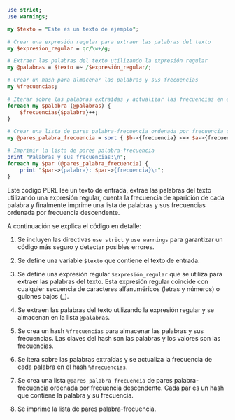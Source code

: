 ```perl
use strict;
use warnings;

my $texto = "Este es un texto de ejemplo";

# Crear una expresión regular para extraer las palabras del texto
my $expresion_regular = qr/\w+/g;

# Extraer las palabras del texto utilizando la expresión regular
my @palabras = $texto =~ /$expresión_regular/;

# Crear un hash para almacenar las palabras y sus frecuencias
my %frecuencias;

# Iterar sobre las palabras extraídas y actualizar las frecuencias en el hash
foreach my $palabra (@palabras) {
    $frecuencias{$palabra}++;
}

# Crear una lista de pares palabra-frecuencia ordenada por frecuencia descendente
my @pares_palabra_frecuencia = sort { $b->{frecuencia} <=> $a->{frecuencia} } map { { palabra => $_, frecuencia => $frecuencias{$_} } } keys %frecuencias;

# Imprimir la lista de pares palabra-frecuencia
print "Palabras y sus frecuencias:\n";
foreach my $par (@pares_palabra_frecuencia) {
    print "$par->{palabra}: $par->{frecuencia}\n";
}
```

Este código PERL lee un texto de entrada, extrae las palabras del texto utilizando una expresión regular, cuenta la frecuencia de aparición de cada palabra y finalmente imprime una lista de palabras y sus frecuencias ordenada por frecuencia descendente.

A continuación se explica el código en detalle:

1. Se incluyen las directivas `use strict` y `use warnings` para garantizar un código más seguro y detectar posibles errores.

2. Se define una variable `$texto` que contiene el texto de entrada.

3. Se define una expresión regular `$expresión_regular` que se utiliza para extraer las palabras del texto. Esta expresión regular coincide con cualquier secuencia de caracteres alfanuméricos (letras y números) o guiones bajos (_).

4. Se extraen las palabras del texto utilizando la expresión regular y se almacenan en la lista `@palabras`.

5. Se crea un hash `%frecuencias` para almacenar las palabras y sus frecuencias. Las claves del hash son las palabras y los valores son las frecuencias.

6. Se itera sobre las palabras extraídas y se actualiza la frecuencia de cada palabra en el hash `%frecuencias`.

7. Se crea una lista `@pares_palabra_frecuencia` de pares palabra-frecuencia ordenada por frecuencia descendente. Cada par es un hash que contiene la palabra y su frecuencia.

8. Se imprime la lista de pares palabra-frecuencia.